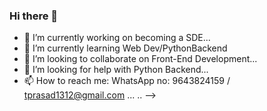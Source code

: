 ### Hi there 👋

- 🔭 I’m currently working on becoming a SDE...
- 🌱 I’m currently learning Web Dev/PythonBackend
- 👯 I’m looking to collaborate on Front-End Development...
- 🤔 I’m looking for help with Python Backend...
- 📫 How to reach me: WhatsApp no: 9643824159 / tprasad1312@gmail.com ...
..
-->

